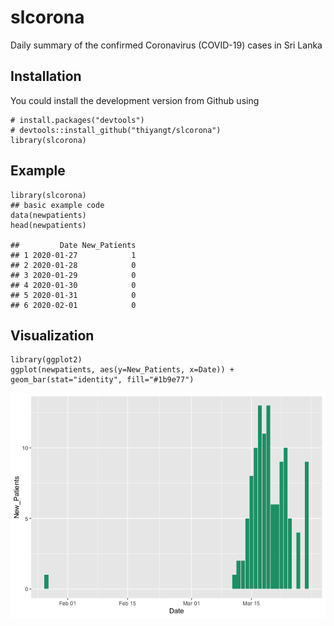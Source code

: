 slcorona
========

Daily summary of the confirmed Coronavirus (COVID-19) cases in Sri Lanka

Installation
------------

You could install the development version from Github using

    # install.packages("devtools")
    # devtools::install_github("thiyangt/slcorona")
    library(slcorona)

Example
-------

    library(slcorona)
    ## basic example code
    data(newpatients)
    head(newpatients)

    ##         Date New_Patients
    ## 1 2020-01-27            1
    ## 2 2020-01-28            0
    ## 3 2020-01-29            0
    ## 4 2020-01-30            0
    ## 5 2020-01-31            0
    ## 6 2020-02-01            0

Visualization
-------------

    library(ggplot2)
    ggplot(newpatients, aes(y=New_Patients, x=Date)) + geom_bar(stat="identity", fill="#1b9e77")

![](README_files/figure-markdown_strict/unnamed-chunk-3-1.png)
